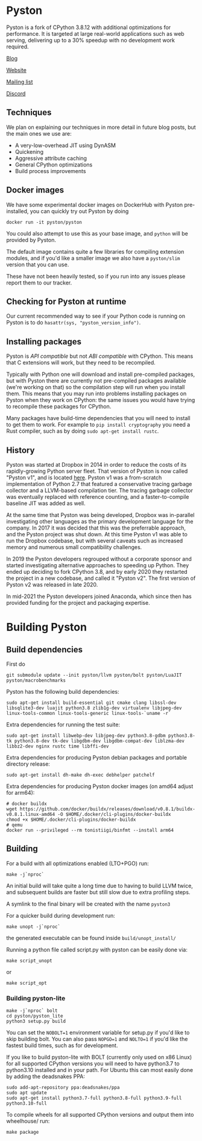 # Pyston

Pyston is a fork of CPython 3.8.12 with additional optimizations for performance.  It is targeted at large real-world applications such as web serving, delivering up to a 30% speedup with no development work required.

[Blog](https://blog.pyston.org/)

[Website](https://pyston.org/)

[Mailing list](http://eepurl.com/hops6n)

[Discord](https://discord.gg/S7gsqnb)

## Techniques

We plan on explaining our techniques in more detail in future blog posts, but the main ones we use are:

- A very-low-overhead JIT using DynASM
- Quickening
- Aggressive attribute caching
- General CPython optimizations
- Build process improvements

## Docker images

We have some experimental docker images on DockerHub with Pyston pre-installed, you can quickly try out Pyston by doing

```
docker run -it pyston/pyston
```

You could also attempt to use this as your base image, and `python` will be provided by Pyston.

The default image contains quite a few libraries for compiling extension modules, and if you'd like a smaller image we also have a `pyston/slim` version that you can use.

These have not been heavily tested, so if you run into any issues please report them to our tracker.

## Checking for Pyston at runtime

Our current recommended way to see if your Python code is running on Pyston is to do `hasattr(sys, "pyston_version_info")`.

## Installing packages

Pyston is *API compatible* but not *ABI compatible* with CPython. This means that C extensions will work, but they need to be recompiled.

Typically with Python one will download and install pre-compiled packages, but with Pyston there are currently not pre-compiled packages available (we're working on that) so the compilation step will run when you install them. This means that you may run into problems installing packages on Pyston when they work on CPython: the same issues you would have trying to recompile these packages for CPython.

Many packages have build-time dependencies that you will need to install to get them to work. For example to `pip install cryptography` you need a Rust compiler, such as by doing `sudo apt-get install rustc`.

## History

Pyston was started at Dropbox in 2014 in order to reduce the costs of its rapidly-growing Python server fleet. That version of Pyston is now called "Pyston v1", and is located [here](https://github.com/pyston/pyston_v1). Pyston v1 was a from-scratch implementation of Python 2.7 that featured a conservative tracing garbage collector and a LLVM-based compilation tier. The tracing garbage collector was eventually replaced with reference counting, and a faster-to-compile baseline JIT was added as well.

At the same time that Pyston was being developed, Dropbox was in-parallel investigating other languages as the primary development language for the company. In 2017 it was decided that this was the preferrable approach, and the Pyston project was shut down. At this time Pyston v1 was able to run the Dropbox codebase, but with several caveats such as increased memory and numerous small compatibility challenges.

In 2019 the Pyston developers regrouped without a corporate sponsor and started investigating alternative approaches to speeding up Python. They ended up deciding to fork CPython 3.8, and by early 2020 they restarted the project in a new codebase, and called it "Pyston v2". The first version of Pyston v2 was released in late 2020.

In mid-2021 the Pyston developers joined Anaconda, which since then has provided funding for the project and packaging expertise.

# Building Pyston

## Build dependencies

First do

```
git submodule update --init pyston/llvm pyston/bolt pyston/LuaJIT pyston/macrobenchmarks
```

Pyston has the following build dependencies:

```
sudo apt-get install build-essential git cmake clang libssl-dev libsqlite3-dev luajit python3.8 zlib1g-dev virtualenv libjpeg-dev linux-tools-common linux-tools-generic linux-tools-`uname -r`
```

Extra dependencies for running the test suite:
```
sudo apt-get install libwebp-dev libjpeg-dev python3.8-gdbm python3.8-tk python3.8-dev tk-dev libgdbm-dev libgdbm-compat-dev liblzma-dev libbz2-dev nginx rustc time libffi-dev
```

Extra dependencies for producing Pyston debian packages and portable directory release:
```
sudo apt-get install dh-make dh-exec debhelper patchelf
```

Extra dependencies for producing Pyston docker images (on amd64 adjust for arm64):
```
# docker buildx
wget https://github.com/docker/buildx/releases/download/v0.8.1/buildx-v0.8.1.linux-amd64 -O $HOME/.docker/cli-plugins/docker-buildx
chmod +x $HOME/.docker/cli-plugins/docker-buildx
# qemu
docker run --privileged --rm tonistiigi/binfmt --install arm64
```

## Building

For a build with all optimizations enabled (LTO+PGO) run:

```
make -j`nproc`
```

An initial build will take quite a long time due to having to build LLVM twice, and subsequent builds are faster but still slow due to extra profiling steps.

A symlink to the final binary will be created with the name `pyston3`

For a quicker build during development run:
```
make unopt -j`nproc`
```
the generated executable can be found inside `build/unopt_install/`

Running a python file called script.py with pyston can be easily done via:
```
make script_unopt
```
or
```
make script_opt
```

### Building pyston-lite

```
make -j`nproc` bolt
cd pyston/pyston_lite
python3 setup.py build
```

You can set the `NOBOLT=1` environment variable for setup.py if you'd like to skip building bolt. You can also pass `NOPGO=1` and `NOLTO=1` if you'd like the fastest build times, such as for development.

If you like to build pyston-lite with BOLT (currently only used on x86 Linux) for all supported CPython versions you will need to have python3.7 to python3.10 installed and in your path.
For Ubuntu this can most easily done by adding the deadsnakes PPA:

```
sudo add-apt-repository ppa:deadsnakes/ppa
sudo apt update
sudo apt-get install python3.7-full python3.8-full python3.9-full python3.10-full
```

To compile wheels for all supported CPython versions and output them into wheelhouse/ run:
```
make package
```
